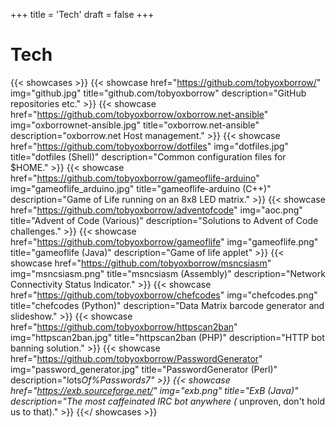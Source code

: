 +++
title = 'Tech'
draft = false
+++

# Tech

{{< showcases >}}
{{< showcase href="https://github.com/tobyoxborrow/" img="github.jpg" title="github.com/tobyoxborrow" description="GitHub repositories etc." >}}
{{< showcase href="https://github.com/tobyoxborrow/oxborrow.net-ansible" img="oxborrownet-ansible.jpg" title="oxborrow.net-ansible" description="oxborrow.net Host management." >}}
{{< showcase href="https://github.com/tobyoxborrow/dotfiles" img="dotfiles.jpg" title="dotfiles (Shell)" description="Common configuration files for $HOME." >}}
{{< showcase href="https://github.com/tobyoxborrow/gameoflife-arduino" img="gameoflife_arduino.jpg" title="gameoflife-arduino (C++)" description="Game of Life running on an 8x8 LED matrix." >}}
{{< showcase href="https://github.com/tobyoxborrow/adventofcode" img="aoc.png" title="Advent of Code (Various)" description="Solutions to Advent of Code challenges." >}}
{{< showcase href="https://github.com/tobyoxborrow/gameoflife" img="gameoflife.png" title="gameoflife (Java)" description="Game of life applet" >}}
{{< showcase href="https://github.com/tobyoxborrow/msncsiasm" img="msncsiasm.png" title="msncsiasm (Assembly)" description="Network Connectivity Status Indicator." >}}
{{< showcase href="https://github.com/tobyoxborrow/chefcodes" img="chefcodes.png" title="chefcodes (Python)" description="Data Matrix barcode generator and slideshow." >}}
{{< showcase href="https://github.com/tobyoxborrow/httpscan2ban" img="httpscan2ban.jpg" title="httpscan2ban (PHP)" description="HTTP bot banning solution." >}}
{{< showcase href="https://github.com/tobyoxborrow/PasswordGenerator" img="password_generator.jpg" title="PasswordGenerator (Perl)" description="lots*Of%Passwords7" >}}
{{< showcase href="https://exb.sourceforge.net/" img="exb.png" title="ExB (Java)" description="The most caffeinated IRC bot anywhere (* unproven, don't hold us to that)." >}}
{{</ showcases >}}
